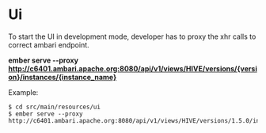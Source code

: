 <!---
Licensed to the Apache Software Foundation (ASF) under one or more
contributor license agreements.  See the NOTICE file distributed with
this work for additional information regarding copyright ownership.
The ASF licenses this file to You under the Apache License, Version 2.0
(the "License"); you may not use this file except in compliance with
the License.  You may obtain a copy of the License at [http://www.apache.org/licenses/LICENSE-2.0](http://www.apache.org/licenses/LICENSE-2.0)

Unless required by applicable law or agreed to in writing, software
distributed under the License is distributed on an "AS IS" BASIS,
WITHOUT WARRANTIES OR CONDITIONS OF ANY KIND, either express or implied.
See the License for the specific language governing permissions and
limitations under the License.
-->

# Ui

To start the UI in development mode, developer has to proxy the xhr calls
to correct ambari endpoint.

**ember serve --proxy http://c6401.ambari.apache.org:8080/api/v1/views/HIVE/versions/{version}/instances/{instance_name}**

Example:
```
$ cd src/main/resources/ui
$ ember serve --proxy http://c6401.ambari.apache.org:8080/api/v1/views/HIVE/versions/1.5.0/instances/AUTO_HIVE_INSTANCE
```

